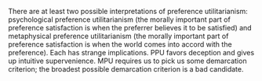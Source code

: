 There are at least two possible interpretations of preference utilitarianism: psychological preference utilitarianism (the morally important part of preference satisfaction is when the preferrer believes it to be satisfied) and metaphysical preference utilitarianism (the morally important part of preference satisfaction is when the world comes into accord with the preference). Each has strange implications. PPU favors deception and gives up intuitive supervenience. MPU requires us to pick us some demarcation criterion; the broadest possible demarcation criterion is a bad candidate.
